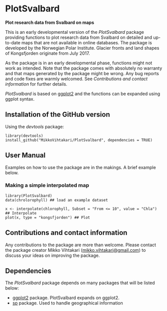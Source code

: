 PlotSvalbard
======
**Plot research data from Svalbard on maps**

This is an early developmental version of the *PlotSvalbard* package providing functions to plot research data from Svalbard on detailed and up-to-date maps that are not available in online databases. The package is developed by the Norwegian Polar Institute. Glacier fronts and land shapes of Kongsfjorden originate from July 2017.

As the package is in an early developmental phase, functions might not work as intended. Note that the package comes with absolutely no warranty and that maps generated by the package might be wrong. Any bug reports and code fixes are warmly welcomed. See *Contributions and contact information* for further details.

*PlotSvalbard* is based on [ggplot2][ggplot2] and the functions can be expanded using ggplot syntax.

Installation of the GitHub version
-------
Using the *devtools* package:
```{r}
library(devtools)
install_github("MikkoVihtakari/PlotSvalbard", dependencies = TRUE)
```

User Manual
-------
Examples on how to use the package are in the makings. A brief example below. 

### Making a simple interpolated map ###

```{r}
library(PlotSvalbard)
data(chrolorophyll) ## load an example dataset

x <- interpolate(chlorophyll, Subset = "From <= 10", value = "Chla") ## Interpolate
plot(x, type = "kongsfjorden") ## Plot
```

Contributions and contact information
-------
Any contributions to the package are more than welcome. Please contact the package creator Mikko Vihtakari (<mikko.vihtakari@gmail.com>) to discuss your ideas on improving the package.

Dependencies
--------
The *PlotSvalbard* package depends on many packages that will be listed below:

- [ggplot2][ggplot2] package. PlotSvalbard expands on ggplot2.
- [sp][sp] package. Used to handle geographical information

[sp]: https://cran.r-project.org/web/packages/sp/index.html
[ggplot2]: http://ggplot2.tidyverse.org/reference/
